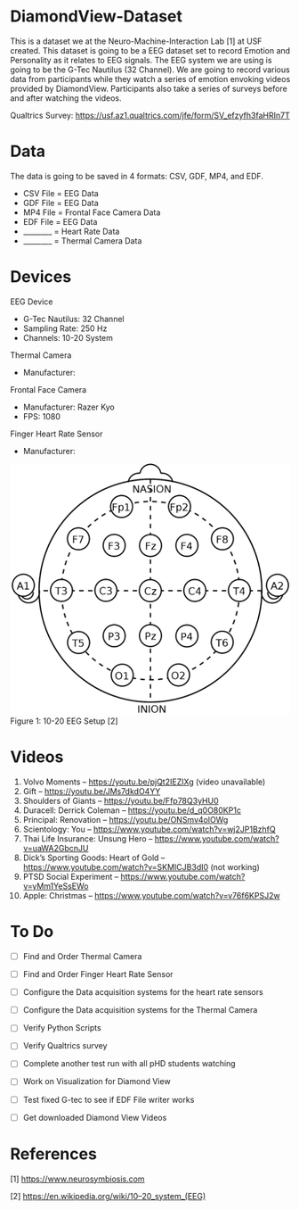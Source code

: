 # DiamondView-Dataset

This is a dataset we at the Neuro-Machine-Interaction Lab [1] at USF created. This dataset is going to be a EEG dataset set to record Emotion and Personality as it relates to EEG signals. The EEG system we are using is going to be the G-Tec Nautilus (32 Channel). We are going to record various data from participants while they watch a series of emotion envoking videos provided by DiamondView. Participants also take a series of surveys before and after watching the videos. 

Qualtrics Survey: https://usf.az1.qualtrics.com/jfe/form/SV_efzyfh3faHRIn7T 

# Data
The data is going to be saved in 4 formats: CSV, GDF, MP4, and EDF. 
- CSV File = EEG Data
- GDF File = EEG Data
- MP4 File = Frontal Face Camera Data
- EDF File = EEG Data
- ________ = Heart Rate Data
- ________ = Thermal Camera Data


# Devices
EEG Device
- G-Tec Nautilus: 32 Channel 
- Sampling Rate: 250 Hz
- Channels: 10-20 System

Thermal Camera 
- Manufacturer: 

Frontal Face Camera
- Manufacturer: Razer Kyo 
- FPS: 1080

Finger Heart Rate Sensor
- Manufacturer: 

![Image of APP](https://github.com/DeepMindv2/DiamondView-Dataset/blob/master/10-20-System.png)
Figure 1: 10-20 EEG Setup [2]


# Videos 
1.	Volvo Moments – https://youtu.be/pjQt2IEZIXg   (video unavailable)
2.	Gift – https://youtu.be/JMs7dkdO4YY 
3.	Shoulders of Giants – https://youtu.be/Ffp78Q3yHU0 
4.	Duracell: Derrick Coleman – https://youtu.be/d_q0O80KP1c 
5.	Principal: Renovation – https://youtu.be/ONSmv4olOWg 
6.	Scientology: You – https://www.youtube.com/watch?v=wj2JP1BzhfQ 
7.	Thai Life Insurance: Unsung Hero – https://www.youtube.com/watch?v=uaWA2GbcnJU 
8.	Dick’s Sporting Goods: Heart of Gold – https://www.youtube.com/watch?v=SKMICJB3dI0 (not working)
9.	PTSD Social Experiment – https://www.youtube.com/watch?v=yMm1YeSsEWo
10.	Apple: Christmas – https://www.youtube.com/watch?v=v76f6KPSJ2w 


# To Do
- [ ] Find and Order Thermal Camera
- [ ] Find and Order Finger Heart Rate Sensor 
- [ ] Configure the Data acquisition systems for the heart rate sensors 
- [ ] Configure the Data acquisition systems for the Thermal Camera 
- [ ] Verify Python Scripts
- [ ] Verify Qualtrics survey 
- [ ] Complete another test run with all pHD students watching 
- [ ] Work on Visualization for Diamond View 
- [ ] Test fixed G-tec to see if EDF File writer works
- [ ] Get downloaded Diamond View Videos 


# References
[1] https://www.neurosymbiosis.com 

[2] https://en.wikipedia.org/wiki/10–20_system_(EEG)
